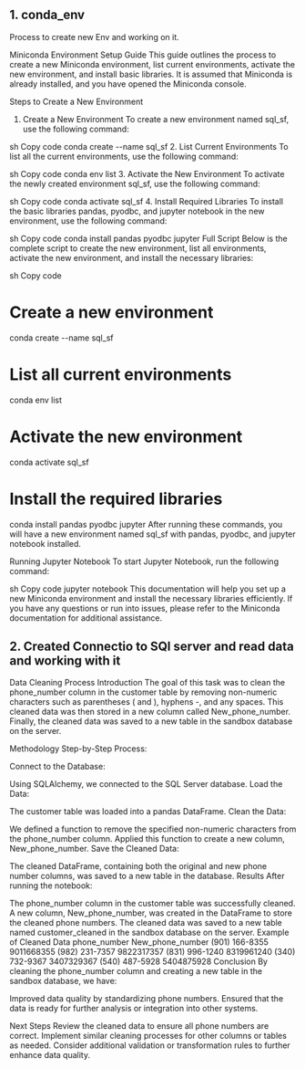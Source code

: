 ## 1.  conda_env
 Process to create new Env and working on it.

 Miniconda Environment Setup Guide
This guide outlines the process to create a new Miniconda environment, list current environments, activate the new environment, and install basic libraries. It is assumed that Miniconda is already installed, and you have opened the Miniconda console.

Steps to Create a New Environment
1. Create a New Environment
To create a new environment named sql_sf, use the following command:

sh
Copy code
conda create --name sql_sf
2. List Current Environments
To list all the current environments, use the following command:

sh
Copy code
conda env list
3. Activate the New Environment
To activate the newly created environment sql_sf, use the following command:

sh
Copy code
conda activate sql_sf
4. Install Required Libraries
To install the basic libraries pandas, pyodbc, and jupyter notebook in the new environment, use the following command:

sh
Copy code
conda install pandas pyodbc jupyter
Full Script
Below is the complete script to create the new environment, list all environments, activate the new environment, and install the necessary libraries:

sh
Copy code
# Create a new environment
conda create --name sql_sf

# List all current environments
conda env list

# Activate the new environment
conda activate sql_sf

# Install the required libraries
conda install pandas pyodbc jupyter
After running these commands, you will have a new environment named sql_sf with pandas, pyodbc, and jupyter notebook installed.

Running Jupyter Notebook
To start Jupyter Notebook, run the following command:

sh
Copy code
jupyter notebook
This documentation will help you set up a new Miniconda environment and install the necessary libraries efficiently. If you have any questions or run into issues, please refer to the Miniconda documentation for additional assistance.

## 2. Created Connectio to SQl server and read data and working with it

Data Cleaning Process
Introduction
The goal of this task was to clean the phone_number column in the customer table by removing non-numeric characters such as parentheses ( and ), hyphens -, and any spaces. This cleaned data was then stored in a new column called New_phone_number. Finally, the cleaned data was saved to a new table in the sandbox database on the server.

Methodology
Step-by-Step Process:

Connect to the Database:

Using SQLAlchemy, we connected to the SQL Server database.
Load the Data:

The customer table was loaded into a pandas DataFrame.
Clean the Data:

We defined a function to remove the specified non-numeric characters from the phone_number column.
Applied this function to create a new column, New_phone_number.
Save the Cleaned Data:

The cleaned DataFrame, containing both the original and new phone number columns, was saved to a new table in the database.
Results
After running the notebook:

The phone_number column in the customer table was successfully cleaned.
A new column, New_phone_number, was created in the DataFrame to store the cleaned phone numbers.
The cleaned data was saved to a new table named customer_cleaned in the sandbox database on the server.
Example of Cleaned Data
phone_number	New_phone_number
(901) 166-8355	9011668355
(982) 231-7357	9822317357
(831) 996-1240	8319961240
(340) 732-9367	3407329367
(540) 487-5928	5404875928
Conclusion
By cleaning the phone_number column and creating a new table in the sandbox database, we have:

Improved data quality by standardizing phone numbers.
Ensured that the data is ready for further analysis or integration into other systems.

Next Steps
Review the cleaned data to ensure all phone numbers are correct.
Implement similar cleaning processes for other columns or tables as needed.
Consider additional validation or transformation rules to further enhance data quality.





